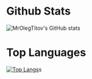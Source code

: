 # Github Stats
![MrOlegTitov's GitHub stats](https://github-readme-stats.vercel.app/api?username=mrolegtitov&show_icons=true&theme=nightowl)
# Top Languages 
[![Top Langs](https://github-readme-stats.vercel.app/api/top-langs/?username=mrolegtitov&langs_count=8&theme=nightowl)](https://github.com/anuraghazra/github-readme-stats)s
